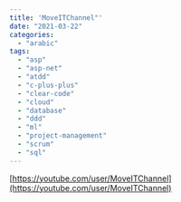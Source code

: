 ```yaml
---
title: 'MoveITChannel"'
date: "2021-03-22"
categories:
  - "arabic"
tags:
  - "asp"
  - "asp-net"
  - "atdd"
  - "c-plus-plus"
  - "clear-code"
  - "cloud"
  - "database"
  - "ddd"
  - "ml"
  - "project-management"
  - "scrum"
  - "sql"
---
```


[https://youtube.com/user/MoveITChannel](https://youtube.com/user/MoveITChannel)
